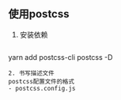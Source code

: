 <!--
 * @Author: lrm
 * @Date: 2022-11-03 22:58:49
 * @LastEditors: lrm
 * @LastEditTime: 2022-11-03 23:22:27
 * @FilePath: \vite\5.使用postcss.md
-->
## 使用postcss

1. 安装依赖
   ```
  yarn add postcss-cli postcss -D
   ```
2. 书写描述文件
postcss配置文件的格式
   - postcss.config.js
